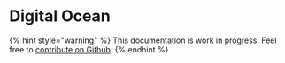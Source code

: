 # Digital Ocean

{% hint style="warning" %}
This documentation is work in progress. Feel free to [contribute on Github](https://github.com/surjithctly/web3forms-docs).
{% endhint %}

